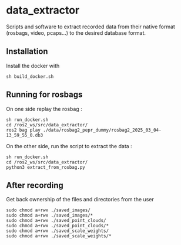 # data_extractor

Scripts and software to extract recorded data from their native format (rosbags, video, pcaps...) to the desired database format.

## Installation

Install the docker with 

```
sh build_docker.sh
```

## Running for rosbags
On one side replay the rosbag :
```
sh run_docker.sh
cd /ros2_ws/src/data_extractor/
ros2 bag play ./data/rosbag2_pepr_dummy/rosbag2_2025_03_04-13_59_55_0.db3
```

On the other side, run the script to extract the data :
``` 
sh run_docker.sh
cd /ros2_ws/src/data_extractor/
python3 extract_from_rosbag.py
```

## After recording

Get back ownership of the files and directories from the user

```
sudo chmod a+rwx ./saved_images/
sudo chmod a+rwx ./saved_images/*
sudo chmod a+rwx ./saved_point_clouds/
sudo chmod a+rwx ./saved_point_clouds/*
sudo chmod a+rwx ./saved_scale_weights/
sudo chmod a+rwx ./saved_scale_weights/*
```
